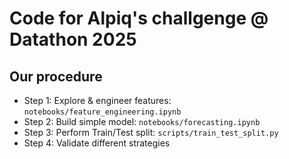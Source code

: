 # Code for Alpiq's challgenge @ Datathon 2025

## Our procedure
* Step 1: Explore & engineer features: `notebooks/feature_engineering.ipynb`
* Step 2: Build simple model: `notebooks/forecasting.ipynb`
* Step 3: Perform Train/Test split: `scripts/train_test_split.py`
* Step 4: Validate different strategies